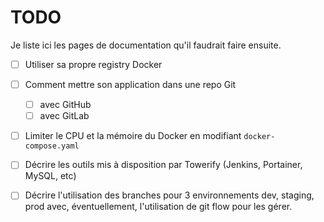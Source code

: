 # TODO

Je liste ici les pages de documentation qu'il faudrait faire ensuite.

- [ ] Utiliser sa propre registry Docker
- [ ] Comment mettre son application dans une repo Git
    - [ ] avec GitHub
    - [ ] avec GitLab
- [ ] Limiter le CPU et la mémoire du Docker en modifiant `docker-compose.yaml`
- [ ] Décrire les outils mis à disposition par Towerify (Jenkins, Portainer, MySQL, etc)
- [ ] Décrire l'utilisation des branches pour 3 environnements dev, staging, prod avec, éventuellement, l'utilisation de git flow pour les gérer.

